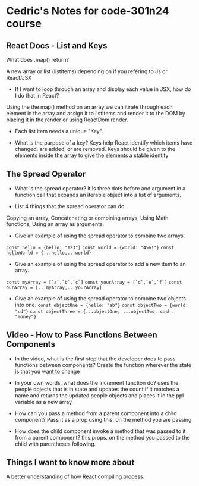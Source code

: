 # Cedric's Notes for code-301n24 course

## React Docs - List and Keys

What does .map() return?

A new array or list (listItems) depending on if you refering to Js or React/JSX

- If I want to loop through an array and display each value in JSX, how do I do that in React?

Using the the map() method on an array we can itirate through each element in the array and assign it to listItems and render it to the DOM by placing it in the render or using ReactDom.render.

- Each list item needs a unique "Key".

- What is the purpose of a key?
Keys help React identify which items have changed, are added, or are removed. Keys should be given to the elements inside the array to give the elements a stable identity

## The Spread Operator

- What is the spread operator?
it is three dots before and argument in a function call that expands an iterable object into a list of arguments.

- List 4 things that the spread operator can do.

Copying an array,
Concatenating or combining arrays,
Using Math functions,
Using an array as arguments.

- Give an example of using the spread operator to combine two arrays.

```const hello = {hello: "123"}```
```const world = {world: "456!"}```
```const helloWorld = {...hello,...world}```

- Give an example of using the spread operator to add a new item to an array.

```const myArray = [`a`,`b`,`c`]```
```const yourArray = [`d`,`e`,`f`]```
```const ourArray = [...myArray,...yourArray]```

- Give an example of using the spread operator to combine two objects into one.
```const objectOne = {hello: "ab"}```
```const objectTwo = {world: "cd"}```
```const objectThree = {...objectOne, ...objectTwo, cash: "money"}```

## Video - How to Pass Functions Between Components

- In the video, what is the first step that the developer does to pass functions between components?
Create the function wherever the state is that you want to change

- In your own words, what does the increment function do?
uses the people objects that is in state and updates the count if it matches a name and returns the updated people objects and places it in the ppl variable as a new array

- How can you pass a method from a parent component into a child component?
Pass it as a prop using this. on the method you are passing

- How does the child component invoke a method that was passed to it from a parent component?
this.props. on the method you passed to the child with parentheses following. 

## Things I want to know more about

A better understanding of how React compiling process.